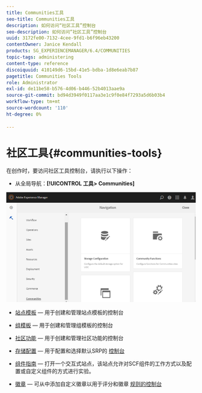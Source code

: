 ```yaml
---
title: Communities工具
seo-title: Communities工具
description: 如何访问“社区工具”控制台
seo-description: 如何访问“社区工具”控制台
uuid: 3172fe00-7132-4cee-9fd1-b6f96eb43200
contentOwner: Janice Kendall
products: SG_EXPERIENCEMANAGER/6.4/COMMUNITIES
topic-tags: administering
content-type: reference
discoiquuid: 410149d6-15bd-41e5-bdba-1d8e6eab7b87
pagetitle: Communities Tools
role: Administrator
exl-id: de11be58-b576-4d06-b446-52b4013aae9a
source-git-commit: bd94d3949f0117aa3e1c9f0e84f7293a5d6b03b4
workflow-type: tm+mt
source-wordcount: '110'
ht-degree: 0%

---
```


# 社区工具{#communities-tools}

在创作时，要访问社区工具控制台，请执行以下操作：

* 从全局导航：**[!UICONTROL 工具> Communities]**

![chlimage_1-129](assets/chlimage_1-129.png)

* [站点模板](sites.md)  — 用于创建和管理站点模板的控制台
* [组模板](tools-groups.md) — 用于创建和管理组模板的控制台
* [社区功能](functions.md) — 用于创建和管理社区功能的控制台
* [存储配置](srp-config.md)  — 用于配置和选择默认SRP的 [控制台](working-with-srp.md)

* [组件指南](components-guide.md)  — 打开一个交互式站点，该站点允许对SCF组件的工作方式以及配置或自定义组件的方式进行实验。
* [徽章](badges.md)  — 可从中添加自定义徽章以用于评分和徽章 [规则的控制台](implementing-scoring.md)
